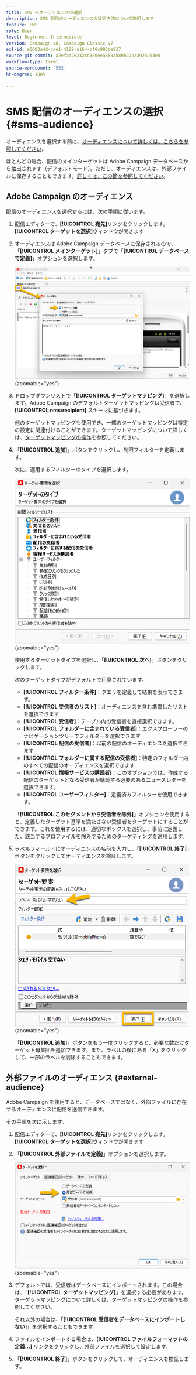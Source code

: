```yaml
---
title: SMS のオーディエンスの選択
description: SMS 配信のオーディエンスの設定方法について説明します
feature: SMS
role: User
level: Beginner, Intermediate
version: Campaign v8, Campaign Classic v7
exl-id: e0603a4d-cde1-4199-a164-bf0c992ba937
source-git-commit: a2efad26232cd380eea850a589b22b23928253e8
workflow-type: tm+mt
source-wordcount: '532'
ht-degree: 100%

---
```


# SMS 配信のオーディエンスの選択 {#sms-audience}

オーディエンスを選択する前に、[オーディエンスについて詳しくは、こちらを参照してください](../../audiences/gs-audiences.md)。

ほとんどの場合、配信のメインターゲットは Adobe Campaign データベースから抽出されます（デフォルトモード）。ただし、オーディエンスは、外部ファイルに保存することもできます。[詳しくは、この節を参照してください](#external-audience)。

## Adobe Campaign のオーディエンス

配信のオーディエンスを選択するには、次の手順に従います。

1. 配信エディターで、**[!UICONTROL 宛先]**&#x200B;リンクをクリックします。**[!UICONTROL ターゲットを選択]**&#x200B;ウィンドウが開きます

1. オーディエンスは Adobe Campaign データベースに保存されるので、「**[!UICONTROL メインターゲット]**」タブで「**[!UICONTROL データベースで定義]**」オプションを選択します。

   ![](assets/audience_to.png){zoomable="yes"}

1. ドロップダウンリストで「**[!UICONTROL ターゲットマッピング]**」を選択します。Adobe Campaign のデフォルトターゲットマッピングは受信者で、**[!UICONTROL nms:recipient]** スキーマに基づきます。

   他のターゲットマッピングも使用でき、一部のターゲットマッピングは特定の設定に関連付けることができます。ターゲットマッピングについて詳しくは、[ターゲットマッピングの操作](../../audiences/target-mappings.md)を参照してください。

1. 「**[!UICONTROL 追加]**」ボタンをクリックし、制限フィルターを定義します。

   次に、適用するフィルターのタイプを選択します。

   ![](assets/audience_filters.png){zoomable="yes"}

   使用するターゲットタイプを選択し、「**[!UICONTROL 次へ]**」ボタンをクリックします。

   次のターゲットタイプがデフォルトで用意されています。

   * **[!UICONTROL フィルター条件]**：クエリを定義して結果を表示できます。
   * **[!UICONTROL 受信者のリスト]**：オーディエンスを含む準備したリストを選択できます
   * **[!UICONTROL 受信者]**：テーブル内の受信者を直接選択できます。
   * **[!UICONTROL フォルダーに含まれている受信者]**：エクスプローラーのナビゲーションツリーでフォルダーを選択できます
   * **[!UICONTROL 配信の受信者]**：以前の配信のオーディエンスを選択できます
   * **[!UICONTROL フォルダーに属する配信の受信者]**：特定のフォルダー内のすべての配信のオーディエンスを選択できます
   * **[!UICONTROL 情報サービスの購読者]**：このオプションでは、作成する配信のターゲットとなる受信者が購読する必要のあるニュースレターを選択できます。
   * **[!UICONTROL ユーザーフィルター]**：定義済みフィルターを使用できます。

   「**[!UICONTROL このセグメントから受信者を除外]**」オプションを使用すると、定義したターゲット基準を満たさない受信者をターゲットにすることができます。これを使用するには、適切なボックスを選択し、事前に定義した、該当するプロファイルを除外するためのターゲティングを適用します。

1. ラベルフィールドにオーディエンスの名前を入力し、「**[!UICONTROL 終了]**」ボタンをクリックしてオーディエンスを検証します。

   ![](assets/audience_finish.png){zoomable="yes"}

   「**[!UICONTROL 追加]**」ボタンをもう一度クリックすると、必要な数だけターゲット母集団を追加できます。また、ラベルの後にある「X」をクリックして、一部のラベルを削除することもできます。

## 外部ファイルのオーディエンス {#external-audience}

Adobe Campaign を使用すると、データベースではなく、外部ファイルに存在するオーディエンスに配信を送信できます。

その手順を次に示します。

1. 配信エディターで、**[!UICONTROL 宛先]**&#x200B;リンクをクリックします。**[!UICONTROL ターゲットを選択]**&#x200B;ウィンドウが開きます

1. 「**[!UICONTROL 外部ファイルで定義]**」オプションを選択します。

   ![](assets/audience_externalfile.png){zoomable="yes"}

1. デフォルトでは、受信者はデータベースにインポートされます。この場合は、「**[!UICONTROL ターゲットマッピング]**」を選択する必要があります。ターゲットマッピングについて詳しくは、[ターゲットマッピングの操作](../../audiences/target-mappings.md)を参照してください。

   それ以外の場合は、「**[!UICONTROL 受信者をデータベースにインポートしない]**」を選択することもできます。

1. ファイルをインポートする場合は、**[!UICONTROL ファイルフォーマットの定義...]** リンクをクリックし、外部ファイルを選択して設定します。

1. 「**[!UICONTROL 終了]**」ボタンをクリックして、オーディエンスを検証します。
